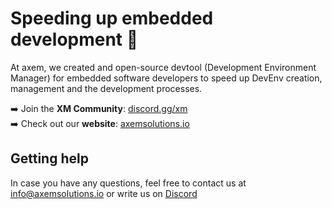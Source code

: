 # Speeding up embedded development 🚀

At axem, we created and open-source devtool (Development Environment Manager) for embedded software developers to speed up DevEnv creation, management and the development processes.

➡️ Join the **XM Community**: [discord.gg/xm](https://discord.com/invite/Nv6hSzXruK)<br>
➡️ Check out our **website**: [axemsolutions.io](https://axemsolutions.io/)

## Getting help
In case you have any questions, feel free to contact us at 
info@axemsolutions.io or write us on [Discord](https://discord.com/invite/Nv6hSzXruK)<br>
